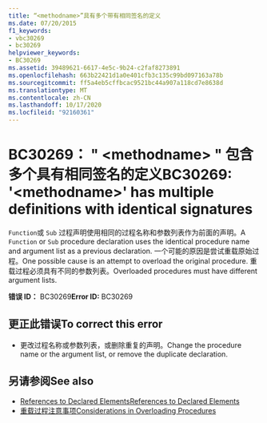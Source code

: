 ```yaml
---
title: “<methodname>”具有多个带有相同签名的定义
ms.date: 07/20/2015
f1_keywords:
- vbc30269
- bc30269
helpviewer_keywords:
- BC30269
ms.assetid: 39489621-6617-4e5c-9b24-c2faf8273891
ms.openlocfilehash: 663b22421d1a0e401cfb3c135c99bd097163a78b
ms.sourcegitcommit: ff5a4eb5cffbcac9521bc44a907a118cd7e8638d
ms.translationtype: MT
ms.contentlocale: zh-CN
ms.lasthandoff: 10/17/2020
ms.locfileid: "92160361"
---
```

# <a name="bc30269-methodname-has-multiple-definitions-with-identical-signatures"></a><span data-ttu-id="e207c-102">BC30269： " \<methodname> " 包含多个具有相同签名的定义</span><span class="sxs-lookup"><span data-stu-id="e207c-102">BC30269: '\<methodname>' has multiple definitions with identical signatures</span></span>

<span data-ttu-id="e207c-103">`Function`或 `Sub` 过程声明使用相同的过程名称和参数列表作为前面的声明。</span><span class="sxs-lookup"><span data-stu-id="e207c-103">A `Function` or `Sub` procedure declaration uses the identical procedure name and argument list as a previous declaration.</span></span> <span data-ttu-id="e207c-104">一个可能的原因是尝试重载原始过程。</span><span class="sxs-lookup"><span data-stu-id="e207c-104">One possible cause is an attempt to overload the original procedure.</span></span> <span data-ttu-id="e207c-105">重载过程必须具有不同的参数列表。</span><span class="sxs-lookup"><span data-stu-id="e207c-105">Overloaded procedures must have different argument lists.</span></span>

 <span data-ttu-id="e207c-106">**错误 ID：** BC30269</span><span class="sxs-lookup"><span data-stu-id="e207c-106">**Error ID:** BC30269</span></span>

## <a name="to-correct-this-error"></a><span data-ttu-id="e207c-107">更正此错误</span><span class="sxs-lookup"><span data-stu-id="e207c-107">To correct this error</span></span>

- <span data-ttu-id="e207c-108">更改过程名称或参数列表，或删除重复的声明。</span><span class="sxs-lookup"><span data-stu-id="e207c-108">Change the procedure name or the argument list, or remove the duplicate declaration.</span></span>

## <a name="see-also"></a><span data-ttu-id="e207c-109">另请参阅</span><span class="sxs-lookup"><span data-stu-id="e207c-109">See also</span></span>

- [<span data-ttu-id="e207c-110">References to Declared Elements</span><span class="sxs-lookup"><span data-stu-id="e207c-110">References to Declared Elements</span></span>](../../programming-guide/language-features/declared-elements/references-to-declared-elements.md)
- [<span data-ttu-id="e207c-111">重载过程注意事项</span><span class="sxs-lookup"><span data-stu-id="e207c-111">Considerations in Overloading Procedures</span></span>](../../programming-guide/language-features/procedures/considerations-in-overloading-procedures.md)
